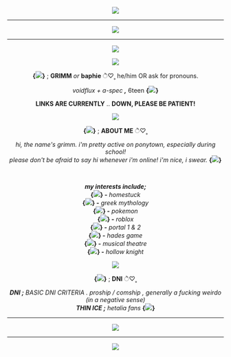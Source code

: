 <p align="center">
  <img src="https://64.media.tumblr.com/27fd0cec23e2f48a74a2264d96d28490/ee09abb08cabc6f1-a8/s1280x1920/7ebb470064b853e7f3db60bb3f8d7bb5b2f9d993.pnj">
</p>

***

<p align="center">
  <img src="https://64.media.tumblr.com/df88d9cefaab04e5ff5c3e792ec3af1c/3461ade0a7114c32-9e/s1280x1920/8fd4d70ccc8d4aca94c65736b0e6444851de61ad.pnj">
</p>

***

<p align="center">
  <img src="https://i.ibb.co/pdPJCSy/image.png">
</p>

<p align="center">
  <img src="https://64.media.tumblr.com/abce10866a2c0594287824cbb7197178/4f7dfb36276881c0-74/s500x750/0d91aebdbf972fe95782cedc4fe09b303569befd.pnj">
</p>

<p align="center">
  <b>{<img src="https://64.media.tumblr.com/89a19e8ce79f17ded488ca9b84828b34/e79aa88fe4d1254a-46/s75x75_c1/8dc3b8943c6fdbd8299998cdf97d74d6a3045d47.gifv">}</b>  ;  <b>GRIMM</b>  <i>or</i>  <b>baphie</b>  ੈ♡˳  he/him OR ask for pronouns. 
</p>
<p align="center">
  <i>voidflux + a-spec</i>  <i><b>,</b></i>  6teen <b>{<img src="https://64.media.tumblr.com/462e429fe0603de599dbca085d7a2b25/b55b2416bafcc208-63/s75x75_c1/a4764d491dafe2e6f34023c91732eb22d1d5242b.gifv">}</b>
</p>

<p align="center">
  <b>LINKS ARE CURRENTLY</b> .. <b>DOWN, PLEASE BE PATIENT!</b>
</p>

<p align="center">
  <img src="https://64.media.tumblr.com/abce10866a2c0594287824cbb7197178/4f7dfb36276881c0-74/s500x750/0d91aebdbf972fe95782cedc4fe09b303569befd.pnj">
</p>

<p align="center">
  <b>{<img src="https://64.media.tumblr.com/7723e883ed36b472998626006b7764a9/7c077bef8cc98d79-87/s75x75_c1/523fc40a2dd127d7448665e14f7d19478b19299f.gifv">}</b>  ;  <b>ABOUT ME</b>  ੈ♡˳
</p>
<p align="center">
  <i>hi, the name's grimm. i'm pretty active on ponytown, especially during school!</i>
  <br>
  <i>please don't be afraid to say hi whenever i'm online! i'm nice, i swear.</i> <b>{<img src="https://64.media.tumblr.com/b8e5a3b49b431a222ee7034f62b677ff/f4e9d96ac1492c97-eb/s75x75_c1/600a9361d403b720db0423908fa3be0c6f9d16c0.gifv">}</b>
</p>
<br>
<p align="center">
  <b><i>my interests include;</i></b>
  <br>
  <b>{<img src="https://64.media.tumblr.com/c30c8e7f4f6180b4ca91b14469fee8ab/ad60d78b5e5f8687-b4/s75x75_c1/493f5dde4d5c5087fee5d66c3832840e9fe18436.webp">} -</b> <i>homestuck</i>
  <br>
  <b>{<img src="https://64.media.tumblr.com/5e86b7654d62d9d319b315569498774e/f651789587d2564c-78/s75x75_c1/994f095fddbd503e00104fbfe3b4c3b63ccc0c4c.gifv">} -</b> <i>greek mythology</i>
  <br>
  <b>{<img src="https://64.media.tumblr.com/d39d479b7d6414d683189dffaace7e98/c55fc22ddd74d886-c9/s75x75_c1/c3a078edd5077f0c0b84e91715258a584c32d126.gifv">} -</b> <i>pokemon</i>
  <br>
  <b>{<img src="https://64.media.tumblr.com/bda4e8b766d6f5aaa4f8505aea3ef0ea/650b905690781a76-d1/s75x75_c1/d18729f6b0a516079e96af58599fe786d0dcf9c8.gifv">} -</b> <i>roblox</i>
  <br>
  <b>{<img src="https://64.media.tumblr.com/f5cc1ec1f8eae991a8c88644f6e756c5/ef2c682e14cdd1c2-78/s75x75_c1/205e4e6764854421b937bbb1aaeea5734d096361.gifv">} -</b> <i>portal 1 & 2</i>
  <br>
  <b>{<img src="https://64.media.tumblr.com/59f6b3904b1e260981a3698aacb2f57d/50d57e26184a7b02-96/s75x75_c1/1021f69dd43780c0f3b18fd9db5c74235ced085d.gifv">} -</b> <i>hades game</i>
  <br>
  <b>{<img src="https://64.media.tumblr.com/919458390a5a8fab193afe88f138ea7f/2e61613ad1dd2d72-d5/s75x75_c1/54b52c2b9d8ec6345a4544ce3723909fc9e20289.gifv">} -</b> <i>musical theatre</i>
  <br>
  <b>{<img src="https://64.media.tumblr.com/bc613d5cbb706185bdfe7e701a2e7d63/2e61613ad1dd2d72-92/s75x75_c1/1c0ae3c3e52c985efbc1f1c41c0fa7766da658f9.gifv">} -</b> <i>hollow knight</i>
</p>
<p align="center">
  <img src="https://64.media.tumblr.com/abce10866a2c0594287824cbb7197178/4f7dfb36276881c0-74/s500x750/0d91aebdbf972fe95782cedc4fe09b303569befd.pnj">
</p>
<p align="center">
  <b>{<img src="https://64.media.tumblr.com/19ee200150e8d51f5208121d9aa9d634/f56584a62a20a833-6d/s75x75_c1/9cee4bdbbd400ee9c4241065e399433d562ee784.gifv">}</b>  ;  <b>DNI</b>  ੈ♡˳
</p>
<p align="center">
  <i><b>DNI ;</b> BASIC DNI CRITERIA . proship / comship , generally a fucking weirdo (in a negative sense)</i>
  <br>
  <i><b>THIN ICE ;</b> hetalia fans</i> <b>{<img src="https://64.media.tumblr.com/2af12686d723a94aa91238468c2b3c00/0ae4b34a28e43cd5-f8/s75x75_c1/e42e8c9dcfc6768158ffd98c330f6e82db34c459.gifv">}</b>
</p>

***

<p align="center">
  <img src="https://64.media.tumblr.com/29372e97fbec6e8199702e05d4075fb4/3461ade0a7114c32-3a/s1280x1920/c638d80a0512a02b4a86e0a475d5ec03fdde6e03.pnj">
</p>

***

<p align="center">
  <img src="https://64.media.tumblr.com/3f36620f44aadbe57343a3ada20afaf9/ee09abb08cabc6f1-a1/s1280x1920/42b8453426ce17d01736b1143fd56761afb6b7be.pnj">
</p>
